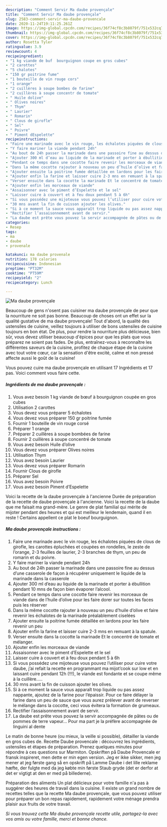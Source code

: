 ```yaml
---
description: "Comment Servir Ma daube provençale"
title: "Comment Servir Ma daube provençale"
slug: 2583-comment-servir-ma-daube-provencale
date: 2020-11-24T19:11:25.261Z
image: https://img-global.cpcdn.com/recipes/36f74cf8c3b8079f/751x532cq70/ma-daube-provencale-photo-principale-de-la-recette.jpg
thumbnail: https://img-global.cpcdn.com/recipes/36f74cf8c3b8079f/751x532cq70/ma-daube-provencale-photo-principale-de-la-recette.jpg
cover: https://img-global.cpcdn.com/recipes/36f74cf8c3b8079f/751x532cq70/ma-daube-provencale-photo-principale-de-la-recette.jpg
author: Rosetta Tyler
ratingvalue: 3.9
reviewcount: 4
recipeingredient:
- "1 kg viande de buf  bourguignon coupe en gros cubes"
- "2 carottes"
- "5 chalotes"
- "150 gr poitrine fume"
- "1 bouteille de vin rouge cors"
- "1 orange"
- "2 cuillères à soupe bombes de farine"
- "2 cuillères à soupe concentr de tomate"
- " Huile dolive"
- " Olives noires"
- " Thym"
- " Laurier"
- " Romarin"
- " Clous de girofle"
- " Sel"
- " Poivre"
- " Piment dEspelette"
recipeinstructions:
- "Faire une marinade avec le vin rouge, les échalotes piquées de clous de girofle, les carottes épluchées et coupées en rondelles, le zeste de l’orange, 2-3 feuilles de laurier, 2-3 branches de thym, un peu de romarin et du poivre."
- "Y faire mariner la viande pendant 24h"
- "Au bout de 24h passer la marinade dans une passoire fine au dessus d’une casserole de façon à récupérer uniquement le liquide de la marinade dans la casserole"
- "Ajouter 300 ml d’eau au liquide de la marinade et porter à ébullition pendant 10 mns de façon bien évaporer l’alcool."
- "Pendant ce temps dans une cocotte faire revenir les morceaux de viande dans de l’huile d’olive pour les faire dorer sur toutes les faces puis les réserver"
- "Dans la même cocotte rajouter à nouveau un peu d’huile d’olive et faire revenir les échalotes de la marinade préalablement ciselées"
- "Ajouter ensuite la poitrine fumée détaillée en lardons pour les faire revenir un peu"
- "Ajouter enfin la farine et laisser cuire 2-3 mns en remuant à la spatule."
- "Verser ensuite dans la cocotte la marinade Et le concentré de tomate et mélanger."
- "Ajouter enfin les morceaux de viande"
- "Assaisonner avec le piment d’Espelette et le sel"
- "Laisser cuire à couvert et à feu doux pendant 5 à 6h"
- "Si vous possédez une mijoteuse vous pouvez l’utiliser pour cuire votre daube, j’ai refait la recette en programmant ma mijot’cook sur low et en laissant cuire pendant 12h (!!!), le viande est fondante et se coupe même à la cuillère....."
- "30 mns avant la fin de cuisson ajouter les olives."
- "Si à ce moment la sauce vous apparaît trop liquide ou pas assez nappante, ajoutez de la farine pour l’épaissir. Pour ce faire délayer la farine dans un peu de sauce que vous aurez prélever avant de reverser le mélange dans la cocotte, ceci vous évitera la formation de grumeaux."
- "Rectifier l’assaisonnement avant de servir."
- "La daube est prête vous pouvez la servir accompagnée de pâtes ou de pommes de terre vapeur... Pour ma part je la préfère accompagnée de linguini al dente"
categories:
- Resep
tags:
- ma
- daube
- provenale

katakunci: ma daube provenale 
nutrition: 178 calories
recipecuisine: Indonesian
preptime: "PT32M"
cooktime: "PT59M"
recipeyield: "2"
recipecategory: Lunch

---
```



![Ma daube provençale](https://img-global.cpcdn.com/recipes/36f74cf8c3b8079f/751x532cq70/ma-daube-provencale-photo-principale-de-la-recette.jpg)

Beaucoup de gens n'osent pas cuisiner ma daube provençale de peur que la nourriture ne soit pas bonne. Beaucoup de choses ont un effet sur la qualité gustative de ma daube provençale! Tout d'abord, la qualité des ustensiles de cuisine, veillez toujours à utiliser de bons ustensiles de cuisine toujours en bon état. De plus, pour rendre la nourriture plus délicieuse, bien sûr, vous devez utiliser beaucoup d'épices pour que les plats que vous préparez ne soient pas fades. De plus, entraînez-vous à reconnaître les différentes saveurs de la cuisine, profitez de chaque étape de la cuisine avec tout votre cœur, car la sensation d'être excité, calme et non pressé affecte aussi le goût de la cuisine!

<!--inarticleads1-->

Vous pouvez cuire ma daube provençale en utilisant 17 Ingrédients et 17 pas. Voici comment vous faire cette.

##### Ingrédients de ma daube provençale :

1. Vous avez besoin 1 kg viande de bœuf à bourguignon coupée en gros cubes
1. Utilisation 2 carottes
1. Vous devez vous préparer 5 échalotes
1. Vous devez vous préparer 150 gr poitrine fumée
1. Fournir 1 bouteille de vin rouge corsé
1. Préparer 1 orange
1. Préparer 2 cuillères à soupe bombées de farine
1. Fournir 2 cuillères à soupe concentré de tomate
1. Vous avez besoin  Huile d’olive
1. Vous devez vous préparer  Olives noires
1. Utilisation  Thym
1. Vous avez besoin  Laurier
1. Vous devez vous préparer  Romarin
1. Fournir  Clous de girofle
1. Préparer  Sel
1. Vous avez besoin  Poivre
1. Vous avez besoin  Piment d’Espelette


Voici la recette de la daube provençale à l&#39;ancienne Durée de préparation de la recette de daube provençale à l&#39;ancienne. Voici la recette de la daube que me faisait ma grand-mère. Le genre de plat familial qui mérite de mijoter pendant des heures et qui est meilleur le lendemain, quand il en reste ! Certains appellent ce plat le boeuf bourguignon. 

<!--inarticleads2-->

##### Ma daube provençale instructions :

1. Faire une marinade avec le vin rouge, les échalotes piquées de clous de girofle, les carottes épluchées et coupées en rondelles, le zeste de l’orange, 2-3 feuilles de laurier, 2-3 branches de thym, un peu de romarin et du poivre.
1. Y faire mariner la viande pendant 24h
1. Au bout de 24h passer la marinade dans une passoire fine au dessus d’une casserole de façon à récupérer uniquement le liquide de la marinade dans la casserole
1. Ajouter 300 ml d’eau au liquide de la marinade et porter à ébullition pendant 10 mns de façon bien évaporer l’alcool.
1. Pendant ce temps dans une cocotte faire revenir les morceaux de viande dans de l’huile d’olive pour les faire dorer sur toutes les faces puis les réserver
1. Dans la même cocotte rajouter à nouveau un peu d’huile d’olive et faire revenir les échalotes de la marinade préalablement ciselées
1. Ajouter ensuite la poitrine fumée détaillée en lardons pour les faire revenir un peu
1. Ajouter enfin la farine et laisser cuire 2-3 mns en remuant à la spatule.
1. Verser ensuite dans la cocotte la marinade Et le concentré de tomate et mélanger.
1. Ajouter enfin les morceaux de viande
1. Assaisonner avec le piment d’Espelette et le sel
1. Laisser cuire à couvert et à feu doux pendant 5 à 6h
1. Si vous possédez une mijoteuse vous pouvez l’utiliser pour cuire votre daube, j’ai refait la recette en programmant ma mijot’cook sur low et en laissant cuire pendant 12h (!!!), le viande est fondante et se coupe même à la cuillère.....
1. 30 mns avant la fin de cuisson ajouter les olives.
1. Si à ce moment la sauce vous apparaît trop liquide ou pas assez nappante, ajoutez de la farine pour l’épaissir. Pour ce faire délayer la farine dans un peu de sauce que vous aurez prélever avant de reverser le mélange dans la cocotte, ceci vous évitera la formation de grumeaux.
1. Rectifier l’assaisonnement avant de servir.
1. La daube est prête vous pouvez la servir accompagnée de pâtes ou de pommes de terre vapeur... Pour ma part je la préfère accompagnée de linguini al dente


Le matin de bonne heure (ou mieux, la veille si possible), détailler la viande en gros cubes de. Recette Daube provencale : découvrez les ingrédients, ustensiles et étapes de préparation. Prenez quelques minutes pour répondre à ces questions sur Marmiton. Opskriften på Daube Provencale er fransk inspireret, men dette er min egen version. Jeg er ikke sikker, men jeg mener at jeg første gang så en opskrift på Lamme Daube i det lille reklame hæfte, der fulgte med da jeg købte min første Staub gryde (det er derfor at det er vigtigt at den er med på billederne). 

<!--inarticleads1-->

<p>
Préparation des aliments Un plat délicieux pour votre famille n'a pas à suggérer des heures de travail dans la cuisine. Il existe un grand nombre de recettes telles que la recette Ma daube provençale, que vous pouvez utiliser pour préparer un bon repas rapidement, rapidement votre ménage prendra plaisir aux fruits de votre travail.
</p>

<p>
<i>Si vous trouvez cette Ma daube provençale recette utile, partagez-la avec vos amis ou votre famille, merci et bonne chance.</i>
</p>
